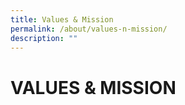 ```yaml
---
title: Values & Mission
permalink: /about/values-n-mission/
description: ""
---
```

# VALUES & MISSION
